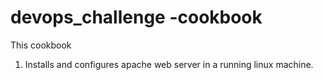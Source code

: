 # devops_challenge -cookbook

This cookbook
  1. Installs and configures apache web server in a running linux machine.
